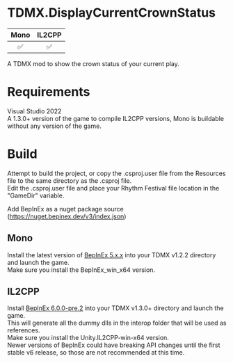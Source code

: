 # TDMX.DisplayCurrentCrownStatus
| Mono | IL2CPP |
|:--:|:--:|
|✅|✅|

 A TDMX mod to show the crown status of your current play. 

# Requirements
 Visual Studio 2022\
 A 1.3.0+ version of the game to compile IL2CPP versions, Mono is buildable without any version of the game.


# Build
 Attempt to build the project, or copy the .csproj.user file from the Resources file to the same directory as the .csproj file.\
 Edit the .csproj.user file and place your Rhythm Festival file location in the "GameDir" variable.

Add BepInEx as a nuget package source (https://nuget.bepinex.dev/v3/index.json)


## Mono
 Install the latest version of [BepInEx 5.x.x](https://github.com/BepInEx/BepInEx/releases) into your TDMX v1.2.2 directory and launch the game.\
 Make sure you install the BepInEx_win_x64 version.


## IL2CPP
 Install [BepInEx 6.0.0-pre.2](https://github.com/BepInEx/BepInEx/releases/tag/v6.0.0-pre.2) into your TDMX v1.3.0+ directory and launch the game.\
 This will generate all the dummy dlls in the interop folder that will be used as references.\
 Make sure you install the Unity.IL2CPP-win-x64 version.\
 Newer versions of BepInEx could have breaking API changes until the first stable v6 release, so those are not recommended at this time.
 


